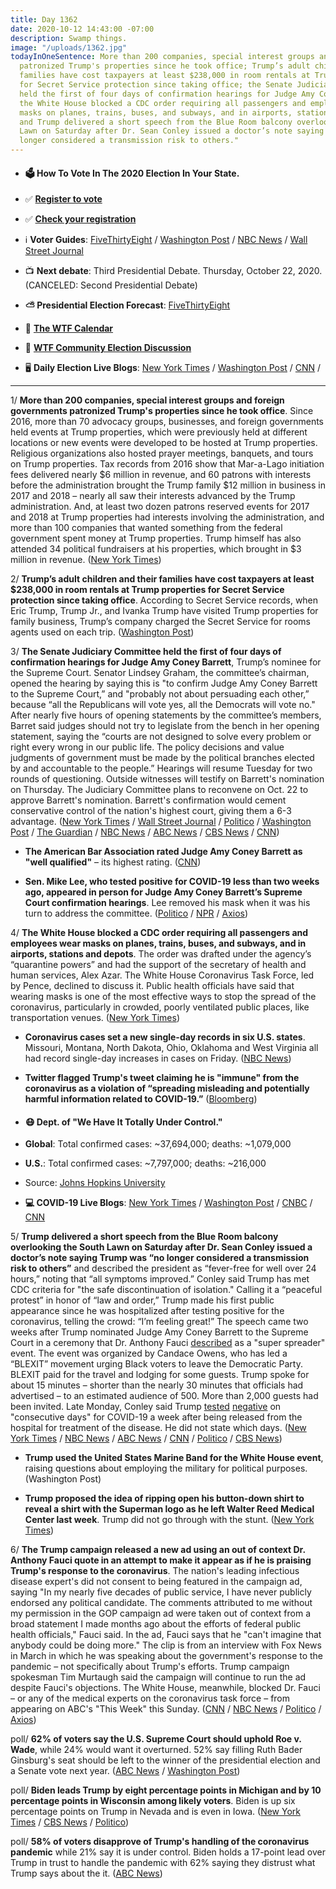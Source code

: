 ```yaml
---
title: Day 1362
date: 2020-10-12 14:43:00 -07:00
description: Swamp things.
image: "/uploads/1362.jpg"
todayInOneSentence: More than 200 companies, special interest groups and foreign governments
  patronized Trump's properties since he took office; Trump’s adult children and their
  families have cost taxpayers at least $238,000 in room rentals at Trump properties
  for Secret Service protection since taking office; the Senate Judiciary Committee
  held the first of four days of confirmation hearings for Judge Amy Coney Barrett;
  the White House blocked a CDC order requiring all passengers and employees wear
  masks on planes, trains, buses, and subways, and in airports, stations and depots;
  and Trump delivered a short speech from the Blue Room balcony overlooking the South
  Lawn on Saturday after Dr. Sean Conley issued a doctor’s note saying Trump was "no
  longer considered a transmission risk to others."
---
```


* #### 🗳 How To Vote In The 2020 Election In Your State.

* ✅ **[Register to vote](https://www.vote.org/register-to-vote/)**

* ✅ **[Check your registration](https://www.vote.org/am-i-registered-to-vote/)**

* ℹ️ **Voter Guides**: [FiveThirtyEight](https://projects.fivethirtyeight.com/how-to-vote-2020/) / [Washington Post](https://www.washingtonpost.com/elections/2020/how-to-vote/) / [NBC News](https://www.nbcnews.com/specials/plan-your-vote-state-by-state-guide-voting-by-mail-early-in-person-voting-election/index.html?cid=bc_npd_nn_ms_np-1_200816) / [Wall Street Journal](https://www.wsj.com/articles/how-to-vote-by-mail-in-every-state-11597840923)

* 📺 **Next debate**: Third Presidential Debate. Thursday, October 22, 2020. (CANCELED: Second Presidential Debate)

* **⛅️ Presidential Election Forecast**: [FiveThirtyEight](https://projects.fivethirtyeight.com/2020-election-forecast/)

* 📆 **[The WTF Calendar](https://talk.whatthefuckjusthappenedtoday.com/t/the-wtf-event-calendar/5888)**

* 💬 **[WTF Community Election Discussion](https://talk.whatthefuckjusthappenedtoday.com/t/2020-general-election-trump-vs-biden/5758)**

* 🖥 **Daily Election Live Blogs**: [New York Times](https://www.nytimes.com/live/2020/10/12/us/trump-vs-biden?action=click&module=Top%20Stories&pgtype=Homepage) / [Washington Post](https://www.washingtonpost.com/elections/2020/10/12/trump-biden-live-updates/) / [CNN](https://cnn.it/30UncG3) /

---

1/ **More than 200 companies, special interest groups and foreign governments patronized Trump's properties since he took office**. Since 2016, more than 70 advocacy groups, businesses, and foreign governments held events at Trump properties, which were previously held at different locations or new events were developed to be hosted at Trump properties. Religious organizations also hosted prayer meetings, banquets, and tours on Trump properties. Tax records from 2016 show that Mar-a-Lago initiation fees delivered nearly $6 million in revenue, and 60 patrons with interests before the administration brought the Trump family $12 million in business in 2017 and 2018 – nearly all saw their interests advanced by the Trump administration. And, at least two dozen patrons reserved events for 2017 and 2018 at Trump properties had interests involving the administration, and more than 100 companies that wanted something from the federal government spent money at Trump properties. Trump himself has also attended 34 political fundraisers at his properties, which brought in $3 million in revenue. ([New York Times](https://www.nytimes.com/interactive/2020/10/10/us/trump-properties-swamp.html))

2/ **Trump’s adult children and their families have cost taxpayers at least $238,000 in room rentals at Trump properties for Secret Service protection since taking office**. According to Secret Service records, when Eric Trump, Trump Jr., and Ivanka Trump have visited Trump properties for family business, Trump’s company charged the Secret Service for rooms agents used on each trip. ([Washington Post](https://www.washingtonpost.com/politics/secret-service-spending-trump-kids/2020/10/12/ffc1c330-ff31-11ea-9ceb-061d646d9c67_story.html))

3/ **The Senate Judiciary Committee held the first of four days of confirmation hearings for Judge Amy Coney Barrett**, Trump’s nominee for the Supreme Court. Senator Lindsey Graham, the committee’s chairman, opened the hearing by saying this is "to confirm Judge Amy Coney Barrett to the Supreme Court,” and "probably not about persuading each other,” because “all the Republicans will vote yes, all the Democrats will vote no." After nearly five hours of opening statements by the committee’s members, Barret said judges should not try to legislate from the bench in her opening statement, saying the “courts are not designed to solve every problem or right every wrong in our public life. The policy decisions and value judgments of government must be made by the political branches elected by and accountable to the people.” Hearings will resume Tuesday for two rounds of questioning. Outside witnesses will testify on Barrett's nomination on Thursday. The Judiciary Committee plans to reconvene on Oct. 22 to approve Barrett's nomination. Barrett's confirmation would cement conservative control of the nation's highest court, giving them a 6-3 advantage. ([New York Times](https://www.nytimes.com/live/2020/10/12/us/amy-coney-barrett-live) / [Wall Street Journal](https://www.wsj.com/articles/politics-dominates-as-amy-coney-barretts-confirmation-hearings-begin-in-senate-11602495000) / [Politico](https://www.politico.com/news/2020/10/12/amy-coney-barrett-confirmation-hearing-428935) / [Washington Post](https://www.washingtonpost.com/elections/2020/10/12/amy-coney-barrett-confirmation-hearing-live-updates/) / [The Guardian](https://www.theguardian.com/us-news/live/2020/oct/12/amy-coney-barrett-senate-hearings-donald-trump-covid-coronavirus-joe-biden-us-election-live-updates?page=with:block-5f84b84c8f08f7f7041481b6#block-5f84b84c8f08f7f7041481b6) / [NBC News](https://www.nbcnews.com/politics/supreme-court/live-blog/live-updates-amy-coney-barrett-confirmation-hearings-kick-n1242845) / [ABC News](https://abcnews.go.com/Politics/live-updates/supreme-court-confirmation-hearing/?id=73527557) / [CBS News](https://www.cbsnews.com/live-updates/amy-coney-barrett-supreme-court-senate-confirmation-hearings-day-1-recap/) / [CNN](https://www.cnn.com/2020/10/12/politics/barrett-supreme-court-hearing-day-one/index.html))

* **The American Bar Association rated Judge Amy Coney Barrett as "well qualified"** – its highest rating. ([CNN](https://www.cnn.com/2020/10/12/politics/amy-coney-barrett-american-bar-association-rating/index.html))

* **Sen. Mike Lee, who tested positive for COVID-19 less than two weeks ago, appeared in person for Judge Amy Coney Barrett’s Supreme Court confirmation hearings**. Lee removed his mask when it was his turn to address the committee. ([Politico](https://www.politico.com/news/2020/10/12/mike-lee-coronavirus-amy-coney-barrett-428937) / [NPR](https://www.npr.org/sections/live-amy-coney-barrett-supreme-court-confirmation/2020/10/12/922974052/utah-gop-sen-mike-lee-recently-infected-with-coronavirus-attends-scotus-hearing) / [Axios](https://www.axios.com/mike-lee-coronavirus-positive-f6a83554-1fe2-41b0-963f-391988617d21.html))

4/ **The White House blocked a CDC order requiring all passengers and employees wear masks on planes, trains, buses, and subways, and in airports, stations and depots**. The order was drafted under the agency’s “quarantine powers” and had the support of the secretary of health and human services, Alex Azar. The White House Coronavirus Task Force, led by Pence, declined to discuss it. Public health officials have said that wearing masks is one of the most effective ways to stop the spread of the coronavirus, particularly in crowded, poorly ventilated public places, like transportation venues. ([New York Times](https://www.nytimes.com/2020/10/09/health/coronavirus-covid-masks-cdc.html))

* **Coronavirus cases set a new single-day records in six U.S. states**. Missouri, Montana, North Dakota, Ohio, Oklahoma and West Virginia all had record single-day increases in cases on Friday. ([NBC News](https://www.nbcnews.com/news/us-news/coronavirus-cases-set-new-single-day-records-six-u-s-n1242828))

* **Twitter flagged Trump's tweet claiming he is "immune" from the coronavirus as a violation of “spreading misleading and potentially harmful information related to COVID-19.”** ([Bloomberg](https://www.bloomberg.com/news/articles/2020-10-11/trump-says-he-s-now-immune-to-the-coronavirus-unlike-biden?sref=MIBMEEoj))

* #### 😷 Dept. of "We Have It Totally Under Control."

* **Global**: Total confirmed cases: \~37,694,000; deaths: \~1,079,000

* **U.S.**: Total confirmed cases: \~7,797,000; deaths: \~216,000

* Source: [Johns Hopkins University](https://coronavirus.jhu.edu/map.html)

* **💻 COVID-19 Live Blogs**: [New York Times](https://www.nytimes.com/live/2020/10/12/world/coronavirus-covid?action=click&module=Top%20Stories&pgtype=Homepage) / [Washington Post](https://www.washingtonpost.com/nation/2020/10/12/coronavirus-covid-live-updates-us/) / [CNBC](https://www.cnbc.com/2020/10/12/coronavirus-live-updates.html) / [CNN](https://www.cnn.com/world/live-news/coronavirus-pandemic-10-12-20-intl/index.html)

5/ **Trump delivered a short speech from the Blue Room balcony overlooking the South Lawn on Saturday after Dr. Sean Conley issued a doctor’s note saying Trump was “no longer considered a transmission risk to others”** and described the president as “fever-free for well over 24 hours,” noting that “all symptoms improved.” Conley said Trump has met CDC criteria for "the safe discontinuation of isolation." Calling it a “peaceful protest” in honor of “law and order,” Trump made his first public appearance since he was hospitalized after testing positive for the coronavirus, telling the crowd: “I’m feeling great!” The speech came two weeks after Trump nominated Judge Amy Coney Barrett to the Supreme Court in a ceremony that Dr. Anthony Fauci [described](https://www.cbsnews.com/news/dr-fauci-on-masks-super-spreader-covid-event-interview/) as a "super spreader" event. The event was organized by Candace Owens, who has led a “BLEXIT” movement urging Black voters to leave the Democratic Party. BLEXIT paid for the travel and lodging for some guests. Trump spoke for about 15 minutes – shorter than the nearly 30 minutes that officials had advertised – to an estimated audience of 500. More than 2,000 guests had been invited. Late Monday, Conley said Trump [tested](https://www.bloomberg.com/news/articles/2020-10-12/trump-tests-negative-for-virus-isn-t-infectious-doctor-says?sref=MIBMEEoj) [negative](https://www.washingtonpost.com/elections/2020/10/12/trump-biden-live-updates/#link-KLDUGAZJFRFPZFI27DRZGEX2OI) on "consecutive days" for COVID-19 a week after being released from the hospital for treatment of the disease. He did not state which days. ([New York Times](https://www.nytimes.com/2020/10/10/us/politics/trump-white-house-coronavirus.html) / [NBC News](https://www.nbcnews.com/politics/donald-trump/trump-physician-says-president-no-longer-considered-transmission-risk-others-n1242837) / [ABC News](https://abcnews.go.com/Politics/candace-owens-blexit-group-pays-attendees-travel-trumps/story?id=73531036) / [CNN](https://www.cnn.com/2020/10/10/politics/donald-trump-covid-white-house-event) / [Politico](https://www.politico.com/news/2020/10/10/trump-white-house-speech-coronavirus-428516) / [CBS News](https://www.cbsnews.com/news/trump-speech-white-house-first-event-covid-watch-live-stream-today-2020-10-10/))

* **Trump used the United States Marine Band for the White House event**, raising questions about employing the military for political purposes. (Washington Post)

* **Trump proposed the idea of ripping open his button-down shirt to reveal a shirt with the Superman logo as he left Walter Reed Medical Center last week**. Trump did not go through with the stunt. ([New York Times](https://www.nytimes.com/2020/10/10/us/politics/trump-white-house-coronavirus.html))

6/ **The Trump campaign released a new ad using an out of context Dr. Anthony Fauci quote in an attempt to make it appear as if he is praising Trump's response to the coronavirus**. The nation's leading infectious disease expert's did not consent to being featured in the campaign ad, saying "In my nearly five decades of public service, I have never publicly endorsed any political candidate. The comments attributed to me without my permission in the GOP campaign ad were taken out of context from a broad statement I made months ago about the efforts of federal public health officials," Fauci said. In the ad, Fauci says that he "can't imagine that anybody could be doing more." The clip is from an interview with Fox News in March in which he was speaking about the government's response to the pandemic – not specifically about Trump's efforts. Trump campaign spokesman Tim Murtaugh said the campaign will continue to run the ad despite Fauci's objections. The White House, meanwhile, blocked Dr. Fauci – or any of the medical experts on the coronavirus task force – from appearing on ABC's "This Week" this Sunday. ([CNN](https://www.cnn.com/2020/10/11/politics/fauci-trump-campaign-ad-out-of-context/index.html) / [NBC News](https://www.nbcnews.com/politics/2020-election/fauci-rips-new-trump-campaign-ad-says-it-uses-his-n1242889) / [Politico](https://www.politico.com/news/2020/10/11/fauci-trump-campaign-ad-428761) / [Axios](https://www.axios.com/abc-this-week-fauci-white-house-981a0d0b-d9f8-4759-b658-dd082de7d317.html))

poll/ **62% of voters say the U.S. Supreme Court should uphold Roe v. Wade**, while 24% would want it overturned. 52% say filling Ruth Bader Ginsburg's seat should be left to the winner of the presidential election and a Senate vote next year. ([ABC News](https://abcnews.go.com/Politics/majority-wait-scotus-seat-10-favor-upholding-roe/story?id=73528313) / [Washington Post](https://www.washingtonpost.com/politics/poll-trump-court-abortion/2020/10/12/ec11a880-0bd1-11eb-8a35-237ef1eb2ef7_story.html))

poll/ **Biden leads Trump by eight percentage points in Michigan and by 10 percentage points in Wisconsin among likely voters**. Biden is up six percentage points on Trump in Nevada and is even in Iowa. ([New York Times](https://www.nytimes.com/2020/10/12/upshot/polls-wisconsin-michigan-election.html) / [CBS News](https://www.cbsnews.com/news/biden-trump-poll-michigan-nevada-iowa-battleground-states/) / [Politico](https://www.politico.com/news/2020/10/12/biden-wisconsin-michigan-poll-428975))

poll/ **58% of voters disapprove of Trump's handling of the coronavirus pandemic** while 21% say it is under control. Biden holds a 17-point lead over Trump in trust to handle the pandemic with 62% saying they distrust what Trump says about the it. ([ABC News](https://abcnews.go.com/Politics/powered-trust-pandemic-biden-leads-12-points-nationwide/story?id=73528233))